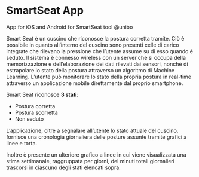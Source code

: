 # SmartSeat App
App for iOS and Android for SmartSeat tool @unibo

Smart Seat è un cuscino che riconosce la postura corretta tramite. Ciò è possibile in quanto all’interno del cuscino sono presenti celle di carico integrate che rilevano la pressione che l’utente assume su di esso quando è seduto. Il sistema è connesso wireless con un server che si occupa della memorizzazione e dell’elaborazione dei dati rilevati dai sensori, nonchè di estrapolare lo stato della postura attraverso un algoritmo di Machine Learning.
L’utente può monitorare lo stato della propria postura in real-time attraverso un applicazione mobile direttamente dal proprio smartphone.

Smart Seat riconosce **3 stati**: 
- Postura corretta
- Postura scorretta
- Non seduto

L’applicazione, oltre a segnalare all’utente lo stato attuale del cuscino, fornisce una cronologia giornaliera delle posture assunte tramite grafici a linee e torta. 

Inoltre è presente un ulteriore grafico a linee in cui viene visualizzata una stima settimanale, raggruppata per giorni, dei minuti totali giornalieri trascorsi in ciascuno degli stati elencati sopra.

